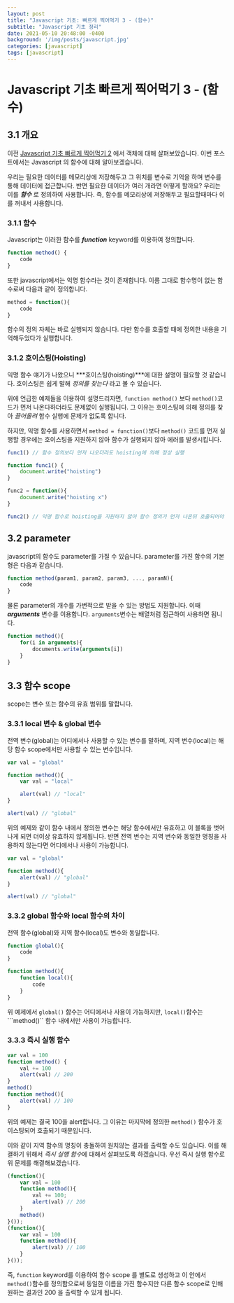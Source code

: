 ```yaml
---
layout: post
title: "Javascript 기초: 빠르게 찍어먹기 3 - (함수)"
subtitle: "Javascript 기초 정리"
date: 2021-05-10 20:48:00 -0400
background: '/img/posts/javascript.jpg'
categories: [javascript]
tags: [javascript]
---
```

# Javascript 기초 빠르게 찍어먹기 3 - (함수)

## 3.1 개요
이전 [Javascript 기초 빠르게 찍어먹기 2](https://takehoon.github.io/javascript/2021/05/10/javascript기초빠르게찍어먹기2.html) 에서 객체에 대해 살펴보았습니다. 이번 포스트에서는 Javascript 의 함수에 대해 알아보겠습니다.

우리는 필요한 데이터를 메모리상에 저장해두고 그 위치를 변수로 기억을 하며 변수를 통해 데이터에 접근합니다. 반면 필요한 데이터가 여러 개라면 어떻게 할까요? 우리는 이를 ***함수*** 로 정의하여 사용합니다. 즉, 함수를 메모리상에 저장해두고 필요할때마다 이를 꺼내서 사용합니다.

### 3.1.1 함수
Javascript는 이러한 함수를 ***function*** keyword를 이용하여 정의합니다.
```js
function method() {
    code
}
```
또한 javascript에서는 익명 함수라는 것이 존재합니다. 이름 그대로 함수명이 없는 함수로써 다음과 같이 정의합니다.
```js
method = function(){
    code
}
```

함수의 정의 자체는 바로 실행되지 않습니다. 다만 함수를 호출할 때에 정의한 내용을 기억해두었다가 실행합니다.

### 3.1.2 호이스팅(Hoisting)
익명 함수 얘기가 나왔으니 ***호이스팅(hoisting)***에 대한 설명이 필요할 것 같습니다. 호이스팅은 쉽게 말해 *정의를 찾는다* 라고 볼 수 있습니다. 

위에 언급한 예제들을 이용하여 설명드리자면, ```function method()``` 보다 ```method()```코드가 먼저 나온다하더라도 문제없이 실행됩니다. 그 이유는 호이스팅에 의해 정의를 찾아 *끌어올려* 함수 실행에 문제가 없도록 합니다.

하지만, 익명 함수를 사용하면서 ```method = function()```보다 ```method()``` 코드를 먼저 실행할 경우에는 호이스팅을 지원하지 않아 함수가 실행되지 않아 에러를 발생시킵니다.
```js
func1() // 함수 정의보다 먼저 나오더라도 hoisting에 의해 정상 실행

function func1() {
    document.write("hoisting")
}

func2 = function(){
    document.write("hoisting x")
}

func2() // 익명 함수로 hoisting을 지원하지 않아 함수 정의가 먼저 나온뒤 호출되어야 한다.
```

## 3.2 parameter
javascript의 함수도 parameter를 가질 수 있습니다. parameter를 가진 함수의 기본형은 다음과 같습니다.
```js
function method(param1, param2, param3, ..., paramN){
    code
}
```

물론 parameter의 개수를 가변적으로 받을 수 있는 방법도 지원합니다. 이때 ***arguments*** 변수를 이용합니다. ```arguments```변수는 배열처럼 접근하여 사용하면 됩니다.
```js
function method(){
    for(i in arguments){
        documents.write(arguments[i])
    }
}
```

## 3.3 함수 scope
scope는 변수 또는 함수의 유효 범위를 말합니다.

### 3.3.1 local 변수 & global 변수
전역 변수(global)는 어디에서나 사용할 수 있는 변수를 말하며, 지역 변수(local)는 해당 함수 scope에서만 사용할 수 있는 변수입니다.
```js
var val = "global"

function method(){
    var val = "local"

    alert(val) // "local"
}

alert(val) // "global"
```
위의 예제와 같이 함수 내에서 정의한 변수는 해당 함수에서만 유효하고 이 블록을 벗어나게 되면 더이상 유효하지 않게됩니다. 반면 전역 변수는 지역 변수와 동일한 명칭을 사용하지 않는다면 어디에서나 사용이 가능합니다.
```js
var val = "global"

function method(){
    alert(val) // "global"
}

alert(val) // "global"
```

### 3.3.2 global 함수와 local 함수의 차이
전역 함수(global)와 지역 함수(local)도 변수와 동일합니다.
```js
function global(){
    code
}

function method(){
    function local(){
        code
    }
}
```
위 예제에서 ```global()``` 함수는 어디에서나 사용이 가능하지만, ```local()```함수는 ```method()`` 함수 내에서만 사용이 가능합니다.

### 3.3.3 즉시 실행 함수
```js
var val = 100
function method() {
    val += 100
    alert(val) // 200
}
method()
function method(){
    alert(val) // 100
}
```
위의 예제는 결국 100을 alert합니다. 그 이유는 마지막에 정의한 ```method()``` 함수가 호이스팅되어 호출되기 때문입니다.

이와 같이 지역 함수의 명칭이 충돌하여 원치않는 결과를 출력할 수도 있습니다. 이를 해결하기 위해서 *즉시 실행 함수*에 대해서 살펴보도록 하겠습니다. 우선 즉시 실행 함수로 위 문제를 해결해보겠습니다.
```js
(function(){
    var val = 100
    function method(){
        val += 100;
        alert(val) // 200
    }
    method() 
}());
(function(){
    var val = 100
    function method(){
        alert(val) // 100
    }
}());
```
즉, ```function``` keyword를 이용하여 함수 scope 를 별도로 생성하고 이 안에서 ```method()```함수를 정의함으로써 동일한 이름을 가진 함수지만 다른 함수 scope로 인해 원하는 결과인 200 을 출력할 수 있게 됩니다. 
